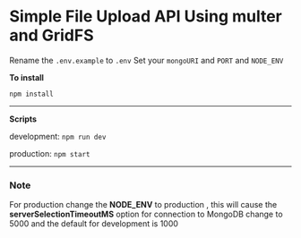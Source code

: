 
# Simple File Upload API Using multer and GridFS

Rename the `.env.example` to `.env`
Set your `mongoURI` and `PORT` and `NODE_ENV`

**To install**

`npm install`

---

**Scripts**

development:
`npm run dev`

production:
`npm start`

---

### Note
For production change the **NODE_ENV** to production , this will cause the **serverSelectionTimeoutMS** option for connection to MongoDB change to 5000 and the default for development is 1000
